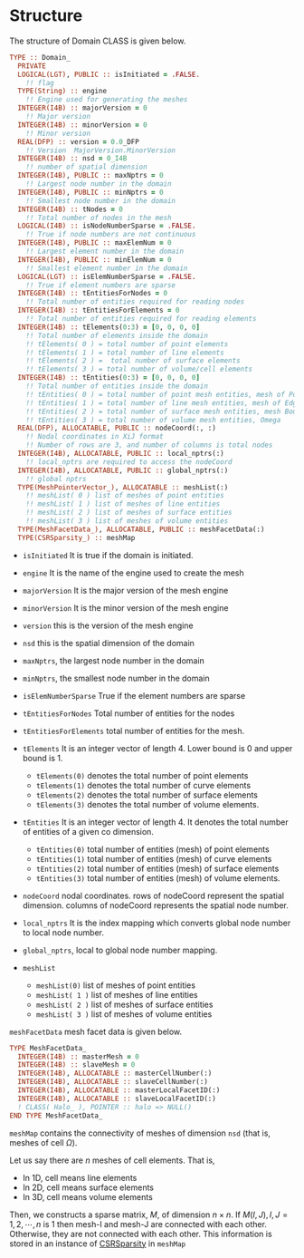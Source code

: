 # Structure

The structure of Domain CLASS is given below.

```fortran
TYPE :: Domain_
  PRIVATE
  LOGICAL(LGT), PUBLIC :: isInitiated = .FALSE.
    !! flag
  TYPE(String) :: engine
    !! Engine used for generating the meshes
  INTEGER(I4B) :: majorVersion = 0
    !! Major version
  INTEGER(I4B) :: minorVersion = 0
    !! Minor version
  REAL(DFP) :: version = 0.0_DFP
    !! Version  MajorVersion.MinorVersion
  INTEGER(I4B) :: nsd = 0_I4B
    !! number of spatial dimension
  INTEGER(I4B), PUBLIC :: maxNptrs = 0
    !! Largest node number in the domain
  INTEGER(I4B), PUBLIC :: minNptrs = 0
    !! Smallest node number in the domain
  INTEGER(I4B) :: tNodes = 0
    !! Total number of nodes in the mesh
  LOGICAL(I4B) :: isNodeNumberSparse = .FALSE.
    !! True if node numbers are not continuous
  INTEGER(I4B), PUBLIC :: maxElemNum = 0
    !! Largest element number in the domain
  INTEGER(I4B), PUBLIC :: minElemNum = 0
    !! Smallest element number in the domain
  LOGICAL(LGT) :: isElemNumberSparse = .FALSE.
    !! True if element numbers are sparse
  INTEGER(I4B) :: tEntitiesForNodes = 0
    !! Total number of entities required for reading nodes
  INTEGER(I4B) :: tEntitiesForElements = 0
    !! Total number of entities required for reading elements
  INTEGER(I4B) :: tElements(0:3) = [0, 0, 0, 0]
    !! Total number of elements inside the domain
    !! tElements( 0 ) = total number of point elements
    !! tElements( 1 ) = total number of line elements
    !! tElements( 2 ) =  total number of surface elements
    !! tElements( 3 ) = total number of volume/cell elements
  INTEGER(I4B) :: tEntities(0:3) = [0, 0, 0, 0]
    !! Total number of entities inside the domain
    !! tEntities( 0 ) = total number of point mesh entities, mesh of Points
    !! tEntities( 1 ) = total number of line mesh entities, mesh of Edge
    !! tEntities( 2 ) = total number of surface mesh entities, mesh Boundary
    !! tEntities( 3 ) = total number of volume mesh entities, Omega
  REAL(DFP), ALLOCATABLE, PUBLIC :: nodeCoord(:, :)
    !! Nodal coordinates in XiJ format
    !! Number of rows are 3, and number of columns is total nodes
  INTEGER(I4B), ALLOCATABLE, PUBLIC :: local_nptrs(:)
    !! local_nptrs are required to access the nodeCoord
  INTEGER(I4B), ALLOCATABLE, PUBLIC :: global_nptrs(:)
    !! global nptrs
  TYPE(MeshPointerVector_), ALLOCATABLE :: meshList(:)
    !! meshList( 0 ) list of meshes of point entities
    !! meshList( 1 ) list of meshes of line entities
    !! meshList( 2 ) list of meshes of surface entities
    !! meshList( 3 ) list of meshes of volume entities
  TYPE(MeshFacetData_), ALLOCATABLE, PUBLIC :: meshFacetData(:)
  TYPE(CSRSparsity_) :: meshMap
```

- `isInitiated` It is true if the domain is initiated.
- `engine` It is the name of the engine used to create the mesh
- `majorVersion` It is the major version of the mesh engine
- `minorVersion` It is the minor version of the mesh engine
- `version` this is the version of the mesh engine
- `nsd` this is the spatial dimension of the domain
- `maxNptrs`, the largest node number in the domain
- `minNptrs`, the smallest node number in the domain
- `isElemNumberSparse` True if the element numbers are sparse
- `tEntitiesForNodes` Total number of entities for the nodes
- `tEntitiesForElements` total number of entities for the mesh.

- `tElements` It is an integer vector of length 4. Lower bound is 0 and upper bound is 1.

  - `tElements(0)` denotes the total number of point elements
  - `tElements(1)` denotes the total number of curve elements
  - `tElements(2)` denotes the total number of surface elements
  - `tElements(3)` denotes the total number of volume elements.

- `tEntities` It is an integer vector of length 4. It denotes the total number of entities of a given co dimension.

  - `tEntities(0)` total number of entities (mesh) of point elements
  - `tEntities(1)` total number of entities (mesh) of curve elements
  - `tEntities(2)` total number of entities (mesh) of surface elements
  - `tEntities(3)` total number of entities (mesh) of volume elements.

- `nodeCoord` nodal coordinates. rows of nodeCoord represent the spatial dimension. columns of nodeCoord represents the spatial node number.
- `local_nptrs` It is the index mapping which converts global node number to local node number.
- `global_nptrs`, local to global node number mapping.

- `meshList`
  - `meshList(0)` list of meshes of point entities
  - `meshList( 1 )` list of meshes of line entities
  - `meshList( 2 )` list of meshes of surface entities
  - `meshList( 3 )` list of meshes of volume entities

`meshFacetData` mesh facet data is given below.

```fortran
TYPE MeshFacetData_
  INTEGER(I4B) :: masterMesh = 0
  INTEGER(I4B) :: slaveMesh = 0
  INTEGER(I4B), ALLOCATABLE :: masterCellNumber(:)
  INTEGER(I4B), ALLOCATABLE :: slaveCellNumber(:)
  INTEGER(I4B), ALLOCATABLE :: masterLocalFacetID(:)
  INTEGER(I4B), ALLOCATABLE :: slaveLocalFacetID(:)
  ! CLASS( Halo_ ), POINTER :: halo => NULL()
END TYPE MeshFacetData_
```

`meshMap` contains the connectivity of meshes of dimension `nsd` (that is, meshes of cell $\Omega$).

Let us say there are $n$ meshes of cell elements. That is,

- In 1D, cell means line elements
- In 2D, cell means surface elements
- In 3D, cell means volume elements

Then, we constructs a sparse matrix, $M$, of dimension $n \times n$. If $M(I,J), I,J=1,2,\cdots,n$ is 1 then mesh-I and mesh-J are connected with each other. Otherwise, they are not connected with each other. This information is stored in an instance of [CSRSparsity](../CSRSparsity/CSRSparsity_.md) in `meshMap`
